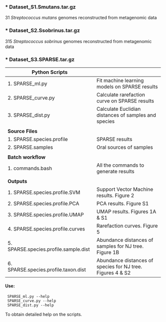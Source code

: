 ### * Dataset_S1.Smutans.tar.gz
31 _Streptococcus mutans_ genomes reconstructed from metagenomic data

### * Dataset_S2.Ssobrinus.tar.gz
315 _Streptococcus sobrinus_ genomes reconstructed from metagenomic data

### * Dataset_S3.SPARSE.tar.gz
|**Python Scripts** |      |
|----------------|------|
|1. SPARSE_ml.py   | Fit machine learning models on SPARSE results |
|2. SPARSE_curve.py| Calculate rarefaction curve on SPARSE results |
|3. SPARSE_dist.py | Calculate Euclidian distances of samples and species|
| | |
|**Source Files**  |      |
|1. SPARSE.species.profile| SPARSE results |
|2. SPARSE.samples| Oral sources of samples |
| | |
|**Batch workflow**| |
|1. commands.bash| All the commands to generate results |
| | |
|**Outputs**| |
|1. SPARSE.species.profile.SVM| Support Vector Machine results. Figure 2 |
|2. SPARSE.species.profile.PCA| PCA results. Figure S1 |
|3. SPARSE.species.profile.UMAP| UMAP results. Figures 1A & S1 |
|4. SPARSE.species.profile.curves| Rarefaction curves. Figure 5 |
|5. SPARSE.species.profile.sample.dist| Abundance distances of samples for NJ tree. Figure 1B |
|6. SPARSE.species.profile.taxon.dist| Abundance distances of species for NJ tree. Figures 4 & S2 |

#### Use: 
```
 SPARSE_ml.py --help
 SPARSE_curve.py --help
 SPARSE_dist.py --help
```
To obtain detailed help on the scripts. 
